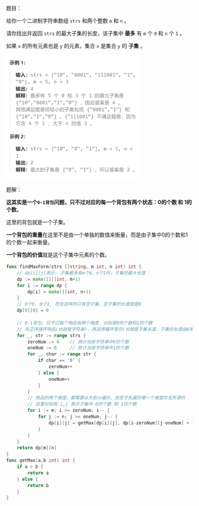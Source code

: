 题目：

给你一个二进制字符串数组 `strs` 和两个整数 `m` 和 `n` 。

请你找出并返回 `strs` 的最大子集的长度，该子集中 **最多** 有 `m` 个 `0` 和 `n` 个 `1` 。

如果 `x` 的所有元素也是 `y` 的元素，集合 `x` 是集合 `y` 的 **子集** 。

<img src="4.一和零.assets/image-20231020171747780.png" alt="image-20231020171747780" style="zoom:50%;" />

题解：

**这其实是一个`0-1背包`问题，只不过对应的每一个背包有两个状态：0的个数 和 1的个数**。

这里的背包就是一个子集。

**一个背包的重量**在这里不是由一个单独的数值来衡量，而是由子集中0的个数和1的个数一起来衡量。

**一个背包的价值**就是这个子集中元素的个数。

```go
func findMaxForm(strs []string, m int, n int) int {
    // dp[i][j]表示: 子集最多有m个0、n个1时，子集的最大长度
    dp := make([][]int, m+1)
    for i := range dp {
        dp[i] = make([]int, n+1)
    }
    // 0个0, 0个1, 符合这样的只有空子集，空子集的长度就是0
    dp[0][0] = 0

    // 0-1背包，只不过每个物品有两个维度，分别是0的个数和1的个数
    // 先正序循环物品(也就是字符串)，再逆序循环背包(也就是子集长度，子集的长度由0和1的个数所决定)
    for _, str := range strs {
        zeroNum := 0    // 统计当前字符串中0的个数
        oneNum := 0     // 统计当前字符串中1的个数
        for _, char := range str {
            if char == '0' {
                zeroNum++
            } else {
                oneNum++
            }
        }
        // 物品的两个维度，都需要从大到小遍历，但至于先遍历哪一个维度时无所谓的
        // 这里分别用 i,j 表示子集中 0的个数 和 1的个数
        for i := m; i >= zeroNum; i-- {
            for j := n; j >= oneNum; j-- {
                dp[i][j] = getMax(dp[i][j], dp[i-zeroNum][j-oneNum] + 1)
            }
        }
    }
    return dp[m][n]
}
func getMax(a,b int) int {
    if a > b {
        return a
    } else {
        return b
    }
}
```

